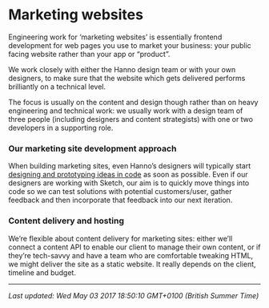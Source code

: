 # Marketing websites

<p>Engineering work for &lsquo;marketing websites&rsquo; is essentially frontend development for web pages you use to market your business: your public facing website rather than your app or &ldquo;product&rdquo;.</p>
<p>We work closely with either the Hanno design team or with your own designers, to make sure that the website which gets delivered performs brilliantly on a technical level.</p>
<p>The focus is usually on the content and design though rather than on heavy engineering and technical work: we usually work with a design team of three people (including designers and content strategists) with one or two developers in a supporting role.</p>
<h3>Our marketing site development approach</h3>
<p>When building marketing sites, even Hanno&rsquo;s designers will typically start <a href="https://logbook.hanno.co/why-designing-in-the-browser-is-the-way-forward/">designing and prototyping ideas in code</a> as soon as possible. Even if our designers are working with Sketch, our aim is to quickly move things into code so we can test solutions with potential customers/user, gather feedback and then incorporate that feedback into our next iteration.</p>
<h3>Content delivery and hosting</h3>
<p>We&rsquo;re flexible about content delivery for marketing sites: either we&rsquo;ll connect a content API to enable our client to manage their own content, or if they&rsquo;re tech-savvy and have a team who are comfortable tweaking HTML, we might deliver the site as a static website. It really depends on the client, timeline and budget.</p>

<hr />

_Last updated: Wed May 03 2017 18:50:10 GMT+0100 (British Summer Time)_